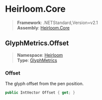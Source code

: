 # Heirloom.Core

> **Framework**: .NETStandard,Version=v2.1  
> **Assembly**: [Heirloom.Core][0]  

## GlyphMetrics.Offset

> **Namespace**: [Heirloom][0]  
> **Type**: [GlyphMetrics][1]  

### Offset

The glyph offset from the pen position.

```cs
public IntVector Offset { get; }
```

[0]: ../../../Heirloom.Core.md
[1]: ../GlyphMetrics.md
